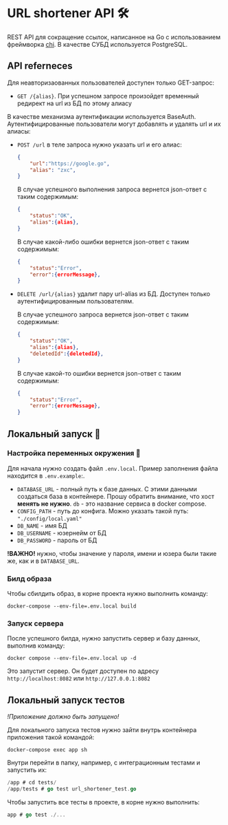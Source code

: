 # URL shortener API 🛠
REST API для сокращение ссылок, написанное на Go с использованием фреймворка [chi](https://github.com/go-chi/chi). В качестве СУБД используется PostgreSQL.

## API referneces

Для неавторизаованных пользователей доступен только GET-запрос:

- `GET /{alias}`. При успешном запросе произойдет временный редирект на url из БД по этому алиасу

В качестве механизма аутентификации используется BaseAuth.
Аутентифицированные пользователи могут добавлять и удалять url и их алиасы:

- `POST /url` в теле запроса нужно указать url и его алиас:

    ```json
    {
        "url":"https://google.go",
        "alias": "zxc",
    }
    ```
    В случае успешного выполнения запроса вернется json-ответ с таким содержимым:

    ```json
    {
        "status":"OK",
        "alias":{alias},
    }
    ```
    В случае какой-либо ошибки вернется json-ответ с таким содержимым:
    ```json
    {
        "status":"Error",
        "error":{errorMessage},
    }
    ```

- `DELETE /url/{alias}` удалит пару url-alias из БД. Доступен только аутентифицированным пользователям.

    В случае успешного запроса вернется json-ответ с таким содержимым:
    ```json
    {
        "status":"OK",
        "alias":{alias},
        "deletedId":{deletedId},
    }
    ```

    В случае какой-то ошибки вернется json-ответ с таким содержимым:
    ```json
    {
        "status":"Error",
        "error":{errorMessage},
    }
    ```

## Локальный запуск 🎩

### Настройка переменных окружения 🌱
Для начала нужно создать файл `.env.local`. Пример заполнения файла находится в `.env.example`:. 
- `DATABASE_URL` - полный путь к базе данных. С этими данными создаться база в контейнере. Прошу обратить внимание, что хост **менять не нужно**. `db` - это название сервиса в docker compose.
- `CONFIG_PATH` - путь до конфига. Можно указать такой путь: `"./config/local.yaml"`
- `DB_NAME` - имя БД
- `DB_USERNAME` - юзернейм от БД
- `DB_PASSWORD` - пароль от БД 

**!ВАЖНО!** нужно, чтобы значение у пароля, имени и юзера были такие же, как и в `DATABASE_URL`.

### Билд образа

Чтобы сбилдить образ, в корне проекта нужно выполнить команду:
```shell
docker-compose --env-file=.env.local build
```

### Запуск сервера
После успешного билда, нужно запустить сервер и базу данных, выполнив команду:
```shell
docker compose --env-file=.env.local up -d
```
Это запустит сервер. Он будет доступен по адресу `http://localhost:8082` или `http://127.0.0.1:8082`

## Локальный запуск тестов 

*!Приложение должно быть запущено!*

Для локального запуска тестов нужно зайти внутрь контейнера приложения такой командой:

```shell
docker-compose exec app sh
```

Внутри перейти в папку, например, с интеграционным тестами и запустить их:
```go
/app # cd tests/
/app/tests # go test url_shortener_test.go
```

Чтобы запустить все тесты в проекте, в корне нужно выполнить:

```go
app # go test ./...
```